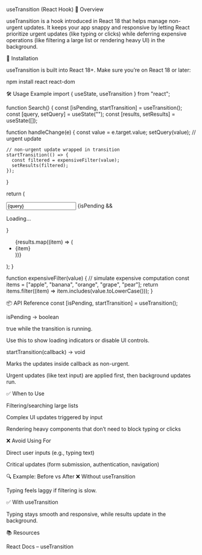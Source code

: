 useTransition (React Hook)
📖 Overview

useTransition is a hook introduced in React 18 that helps manage non-urgent updates.
It keeps your app snappy and responsive by letting React prioritize urgent updates (like typing or clicks) while deferring expensive operations (like filtering a large list or rendering heavy UI) in the background.

🚀 Installation

useTransition is built into React 18+. Make sure you’re on React 18 or later:

npm install react react-dom

🛠️ Usage Example
import { useState, useTransition } from "react";

function Search() {
  const [isPending, startTransition] = useTransition();
  const [query, setQuery] = useState("");
  const [results, setResults] = useState([]);

  function handleChange(e) {
    const value = e.target.value;
    setQuery(value); // urgent update

    // non-urgent update wrapped in transition
    startTransition(() => {
      const filtered = expensiveFilter(value);
      setResults(filtered);
    });
  }

  return (
    <div>
      <input value={query} onChange={handleChange} />
      {isPending && <p>Loading...</p>}
      <ul>
        {results.map((item) => (
          <li key={item}>{item}</li>
        ))}
      </ul>
    </div>
  );
}

function expensiveFilter(value) {
  // simulate expensive computation
  const items = ["apple", "banana", "orange", "grape", "pear"];
  return items.filter((item) => item.includes(value.toLowerCase()));
}

📦 API Reference
const [isPending, startTransition] = useTransition();

isPending → boolean

true while the transition is running.

Use this to show loading indicators or disable UI controls.

startTransition(callback) → void

Marks the updates inside callback as non-urgent.

Urgent updates (like text input) are applied first, then background updates run.

✅ When to Use

Filtering/searching large lists

Complex UI updates triggered by input

Rendering heavy components that don’t need to block typing or clicks

❌ Avoid Using For

Direct user inputs (e.g., typing text)

Critical updates (form submission, authentication, navigation)

🔍 Example: Before vs After
❌ Without useTransition

Typing feels laggy if filtering is slow.

✅ With useTransition

Typing stays smooth and responsive, while results update in the background.

📚 Resources

React Docs – useTransition